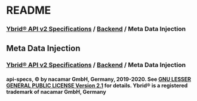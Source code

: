 # README

### [**Ybrid® API v2 Specifications**](../) / [**Backend**](./) / Meta Data Injection

## Meta Data Injection

### [**Ybrid® API v2 Specifications**](../) / [**Backend**](./) / Meta Data Injection

#### api-specs, © by nacamar GmbH, Germany, 2019-2020. See [GNU LESSER GENERAL PUBLIC LICENSE Version 2.1](https://github.com/ybrid/api-specs/tree/78f6154abef68613501d9a7f2bab40a0295440ed/LICENSE/README.md) for details. Ybrid® is a registered trademark of nacamar GmbH, Germany

